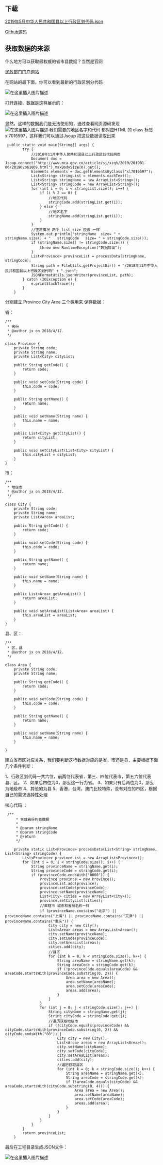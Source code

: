 下载
---

[2019年5月中华人民共和国县以上行政区划代码.json](https://github.com/small-dream/China_Province_City/blob/master/2019%E5%B9%B45%E6%9C%88%E4%B8%AD%E5%8D%8E%E4%BA%BA%E6%B0%91%E5%85%B1%E5%92%8C%E5%9B%BD%E5%8E%BF%E4%BB%A5%E4%B8%8A%E8%A1%8C%E6%94%BF%E5%8C%BA%E5%88%92%E4%BB%A3%E7%A0%81.json)

[Github源码](https://github.com/small-dream/China_Province_City)

获取数据的来源
---------

什么地方可以获取最权威的省市县数据？当然是官网

[民政部门门户网站](http://www.mca.gov.cn/article/sj/)

在网站的最下面，你可以看到最新的行政区划分代码

![在这里插入图片描述](https://img-blog.csdnimg.cn/20190312190020140.png?x-oss-process=image/watermark,type_ZmFuZ3poZW5naGVpdGk,shadow_10,text_aHR0cHM6Ly9ibG9nLmNzZG4ubmV0L2ppYW5neHVxYXo=,size_16,color_FFFFFF,t_70)

打开连接，数据是这样展示的：

![在这里插入图片描述](https://img-blog.csdnimg.cn/20190312190141809.png?x-oss-process=image/watermark,type_ZmFuZ3poZW5naGVpdGk,shadow_10,text_aHR0cHM6Ly9ibG9nLmNzZG4ubmV0L2ppYW5neHVxYXo=,size_16,color_FFFFFF,t_70)

显然，这样的数据我们是无法使用的，通过查看网页源码发现
![在这里插入图片描述](https://img-blog.csdnimg.cn/20190312190234672.png?x-oss-process=image/watermark,type_ZmFuZ3poZW5naGVpdGk,shadow_10,text_aHR0cHM6Ly9ibG9nLmNzZG4ubmV0L2ppYW5neHVxYXo=,size_16,color_FFFFFF,t_70)
我们需要的地区名字和代码 都对应HTML 的 class 标签 xl7016597，这样我们可以通过Jsoup 把这些数据读取出来
```
 public static void main(String[] args) {
        try {
            //2018年11月中华人民共和国县以上行政区划代码网页
            Document doc = Jsoup.connect("http://www.mca.gov.cn/article/sj/xzqh/2019/201901-06/201902061009.html").maxBodySize(0).get();
            Elements elements = doc.getElementsByClass("xl7016597");
            List<String> stringList = elements.eachText();
            List<String> stringName = new ArrayList<String>();
            List<String> stringCode = new ArrayList<String>();
            for (int i = 0; i < stringList.size(); i++) {
                if (i % 2 == 0) {
                    //地区代码
                    stringCode.add(stringList.get(i));
                } else {
                    //地区名字
                    stringName.add(stringList.get(i));
                }
            }
            //正常情况 两个 list size 应该 一样
            System.out.println("stringName  size= " + stringName.size() + "   stringCode   size= " + stringCode.size());
            if (stringName.size() != stringCode.size()) {
                throw new RuntimeException("数据错误");
            }
            List<Province> provinceList = processData(stringName, stringCode);
            String path = FileUtils.getProjectDir() + "/2018年11月中华人民共和国县以上行政区划代码" + ".json";
            JSONFormatUtils.jsonWriter(provinceList, path);
        } catch (IOException e) {
            e.printStackTrace();
        }
    }
```
分别建立 Province  City  Area 三个类用来 保存数据：

省：
```
/**
 * 省份
 * @author jx on 2018/4/12.
 */

class Province {
    private String code;
    private String name;
    private List<City> cityList;

    public String getCode() {
        return code;
    }

    public void setCode(String code) {
        this.code = code;
    }

    public String getName() {
        return name;
    }

    public void setName(String name) {
        this.name = name;
    }

    public List<City> getCityList() {
        return cityList;
    }

    public void setCityList(List<City> cityList) {
        this.cityList = cityList;
    }
}
```
市：

```
/**
 * 地级市
 * @author jx on 2018/4/12.
 */

class City {
    private String code;
    private String name;
    private List<Area> areaList;

    public String getCode() {
        return code;
    }

    public void setCode(String code) {
        this.code = code;
    }

    public String getName() {
        return name;
    }

    public void setName(String name) {
        this.name = name;
    }

    public List<Area> getAreaList() {
        return areaList;
    }

    public void setAreaList(List<Area> areaList) {
        this.areaList = areaList;
    }
}

```

县、区：

```
/**
 * 区，县
 * @author jx on 2018/4/12.
 */

class Area {
    private String code;
    private String name;

    public String getCode() {
        return code;
    }

    public void setCode(String code) {
        this.code = code;
    }

    public String getName() {
        return name;
    }

    public void setName(String name) {
        this.name = name;
    }

}

```

建立省市区对应关系，我们要判断这行数据对应的是省，市还是县，主要根据下面几个条件判断：

1、行政区划代码一共六位，前两位代表省，第三、四位代表市，第五六位代表县、区。
2、如果后四位为0，那么这一行为省。
3、如果只有后两位为0，那么为地级市
4、其他的为县
5、香港，台湾，澳门比较特殊，没有对应的市区，根据自己的需求选择性处理

核心代码 ：

```
 /**
     * 生成省份列表数据
     *
     * @param stringName
     * @param stringCode
     * @return
     */

    private static List<Province> processData(List<String> stringName, List<String> stringCode) {
        List<Province> provinceList = new ArrayList<Province>();
        for (int i = 0; i < stringCode.size(); i++) {
            String provinceName = stringName.get(i);
            String provinceCode = stringCode.get(i);
            if (provinceCode.endsWith("0000")) {
                Province province = new Province();
                provinceList.add(province);
                province.setCode(provinceCode);
                province.setName(provinceName);
                List<City> cities = new ArrayList<City>();
                province.setCityList(cities);
                //直辖市 城市和省份名称一样
                if (provinceName.contains("北京") || provinceName.contains("上海") || provinceName.contains("天津") || provinceName.contains("重庆")) {
                    City city = new City();
                    List<Area> areas = new ArrayList<Area>();
                    city.setName(provinceName);
                    city.setCode(provinceCode);
                    city.setAreaList(areas);
                    cities.add(city);
                    //县区
                    for (int k = 0; k < stringCode.size(); k++) {
                        String areaName = stringName.get(k);
                        String areaCode = stringCode.get(k);
                        if (!provinceCode.equals(areaCode) && areaCode.startsWith(provinceCode.substring(0, 2))) {
                            Area area = new Area();
                            area.setName(areaName);
                            area.setCode(areaCode);
                            areas.add(area);
                        }
                    }
                }
                for (int j = 0; j < stringCode.size(); j++) {
                    String cityName = stringName.get(j);
                    String cityCode = stringCode.get(j);
                    //遍历获取地级市
                    if (!cityCode.equals(provinceCode) && cityCode.startsWith(provinceCode.substring(0, 2)) && cityCode.endsWith("00")) {
                        City city = new City();
                        List<Area> areas = new ArrayList<Area>();
                        city.setName(cityName);
                        city.setCode(cityCode);
                        city.setAreaList(areas);
                        cities.add(city);
                        //遍历获取县区
                        for (int k = 0; k < stringCode.size(); k++) {
                            String areaName = stringName.get(k);
                            String areaCode = stringCode.get(k);
                            if (!areaCode.equals(cityCode) && areaCode.startsWith(cityCode.substring(0, 4))) {
                                Area area = new Area();
                                area.setName(areaName);
                                area.setCode(areaCode);
                                areas.add(area);
                            }
                        }
                    }
                }
            }
        }
        return provinceList;
    }
```

最后在工程目录生成JSON文件：

![在这里插入图片描述](https://img-blog.csdnimg.cn/20190312190343932.png?x-oss-process=image/watermark,type_ZmFuZ3poZW5naGVpdGk,shadow_10,text_aHR0cHM6Ly9ibG9nLmNzZG4ubmV0L2ppYW5neHVxYXo=,size_16,color_FFFFFF,t_70)